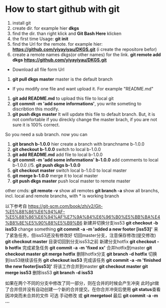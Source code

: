 # How to start github with git

1. install git
2. create dir. for example hier **dkgs**
3. find the dir. than right klick and **Git Bash Here** klicken
4. the first time Usage: **git init**
5. find the Url for the remote. for example hier: **https://github.com/yiyayiyau/DKGS.git** (i create the repositore befor)
6. create a remote names dkgs(or other names) for the link. **git remote add dkgs https://github.com/yiyayiyau/DKGS.git**

* Download all file form Url
1. **git pull dkgs master** master is the default branch

* If you modify one file and want upload it. For example "README.md"
1. **git add README.md** to upload this file to local git
2. **git commit -m 'add some informations'**, you write someting to discribtion this modify.
3. **git push dkgs master** It will update this file to default branch. But, it is not comfortable if you direckly change the master brach, if you are not sure it is 100% correct. 

So you need a sub branch. now you can 
1. **git branch b-1.0.0** hier create a branch with branchname b-1.0.0
2. **git checkout b-1.0.0** switch to local b-1.0.0
3. **git add README.md** add file to local b-1.0.0
4. **git commit -m 'add some informations' b-1.0.0** add comments to local b-1.0.0
//5. **git push dkgs b-1.0.0** 
6. **git checkout master** switch local b-1.0.0 to local master
7. **git merge b-1.0.0** merge it to local master
8. **git push dkgs master** push local master to remote master

other cmds:
**git remote -v** show all remotes
**git branch -a** show all branchs, incl. local and remote branchs, with * is working branch

以下参考自 https://git-scm.com/book/zh/v2/Git-%E5%88%86%E6%94%AF-%E5%88%86%E6%94%AF%E7%9A%84%E6%96%B0%E5%BB%BA%E4%B8%8E%E5%90%88%E5%B9%B6
新建并切换分支iss53
**git checkout -b iss53**
change something
**git commit -a -m 'added a new footer [iss53]'**
来了紧急任务，但iss53还没有修改好
切回master分支，注意保存修改(提交修改)
**git checkout master** 目录切回到分支iss53之前
新建分支hotfix
**git checkout -b hotfix**
完成紧急任务
**git commit -a -m 'fixed xx'**
合并hotfix到master
**git checkout master**
**git merge hotfix**
删除hotfix分支
**git branch -d hotfix**
切换到iss53继续该任务
**git checkout iss53**
完成该任务
**git commit -a -m 'finished the new footer[iss53]'**
将该工作合并到master
**git checkout master**
**git merge iss53**
删除iss53
**git branch -d iss53**

如果在两个不同的分支中修改了同一部分，则在合并的时候会产生冲突
此时git做了合并但并没有自动创建一个新的合并提交。在你合并冲突后使用
**git status**查看因冲突而未合并的文件
可选 手动修改 或 **git mergetool**
最后
**git commit -a -m ...**



